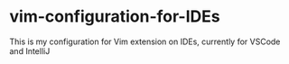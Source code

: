# vim-configuration-for-IDEs
This is my configuration for Vim extension on IDEs, currently for VSCode and IntelliJ

